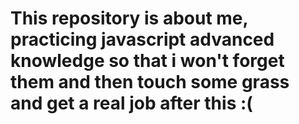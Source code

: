 # This repository is about me, practicing javascript advanced knowledge so that i won't forget them and then touch some grass and get a real job after this :(
